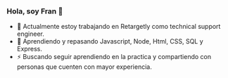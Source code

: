 ### Hola, soy Fran 👋
- 🔭 Actualmente estoy trabajando en Retargetly como technical support engineer.
- 🌱 Aprendiendo y repasando Javascript, Node, Html, CSS, SQL y Express.
- ⚡ Buscando seguir aprendiendo en la practica y compartiendo con personas que cuenten con mayor experiencia.
